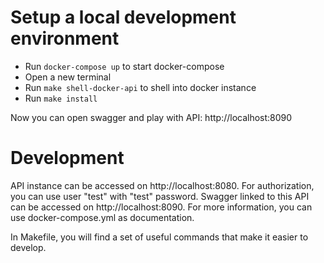# Setup a local development environment

- Run `docker-compose up` to start docker-compose
- Open a new terminal
- Run `make shell-docker-api` to shell into docker instance
- Run `make install`

Now you can open swagger and play with API: http://localhost:8090

# Development

API instance can be accessed on http://localhost:8080.
For authorization, you can use user "test" with "test" password.
Swagger linked to this API can be accessed on http://localhost:8090.
For more information, you can use docker-compose.yml as documentation.

In Makefile, you will find a set of useful commands that make it easier to develop.